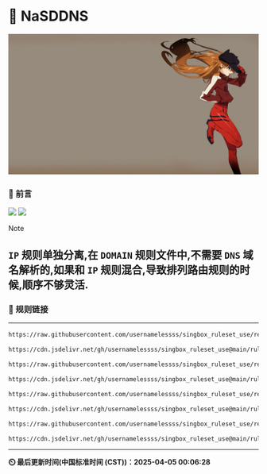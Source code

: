 
# 🧸 NaSDDNS
![](https://raw.githubusercontent.com/usernamelessss/picture-bed/main/images/202504042256831.jpg)
### 📣 前言
![](https://shields.io/badge/-移除重复规则-ff69b4) ![](https://shields.io/badge/-IP&nbsp;规则单独存放不与&nbsp;DOMAIN&nbsp;等混合-green)
> [!NOTE]
**`IP` 规则单独分离,在 `DOMAIN` 规则文件中,不需要 `DNS` 域名解析的,如果和 `IP` 规则混合,导致排列路由规则的时候,顺序不够灵活.**
---

###  🔗 规则链接
---

```url
https://raw.githubusercontent.com/usernamelessss/singbox_ruleset_use/refs/heads/main/rule/NaSDDNS/NaSDDNS_IP.json
```

```url
https://cdn.jsdelivr.net/gh/usernamelessss/singbox_ruleset_use@main/rule/NaSDDNS/NaSDDNS_IP.json
```

```url
https://raw.githubusercontent.com/usernamelessss/singbox_ruleset_use/refs/heads/main/rule/NaSDDNS/NaSDDNS_IP.srs
```

```url
https://cdn.jsdelivr.net/gh/usernamelessss/singbox_ruleset_use@main/rule/NaSDDNS/NaSDDNS_IP.srs
```

```url
https://raw.githubusercontent.com/usernamelessss/singbox_ruleset_use/refs/heads/main/rule/NaSDDNS/NaSDDNS_No_IP.json
```

```url
https://cdn.jsdelivr.net/gh/usernamelessss/singbox_ruleset_use@main/rule/NaSDDNS/NaSDDNS_No_IP.json
```

```url
https://raw.githubusercontent.com/usernamelessss/singbox_ruleset_use/refs/heads/main/rule/NaSDDNS/NaSDDNS_No_IP.srs
```

```url
https://cdn.jsdelivr.net/gh/usernamelessss/singbox_ruleset_use@main/rule/NaSDDNS/NaSDDNS_No_IP.srs
```

---
**⏲️ 最后更新时间(中国标准时间 (CST))：2025-04-05 00:06:28**